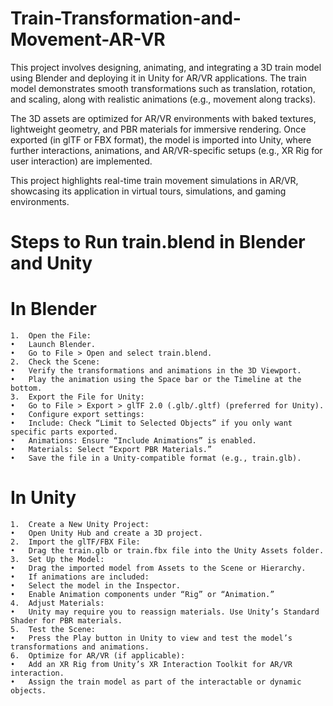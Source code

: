 # Train-Transformation-and-Movement-AR-VR
This project involves designing, animating, and integrating a 3D train model using Blender and deploying it in Unity for AR/VR applications. The train model demonstrates smooth transformations such as translation, rotation, and scaling, along with realistic animations (e.g., movement along tracks).

The 3D assets are optimized for AR/VR environments with baked textures, lightweight geometry, and PBR materials for immersive rendering. Once exported (in glTF or FBX format), the model is imported into Unity, where further interactions, animations, and AR/VR-specific setups (e.g., XR Rig for user interaction) are implemented.

This project highlights real-time train movement simulations in AR/VR, showcasing its application in virtual tours, simulations, and gaming environments.


# Steps to Run train.blend in Blender and Unity

# In Blender
	1.	Open the File:
	•	Launch Blender.
	•	Go to File > Open and select train.blend.
	2.	Check the Scene:
	•	Verify the transformations and animations in the 3D Viewport.
	•	Play the animation using the Space bar or the Timeline at the bottom.
	3.	Export the File for Unity:
	•	Go to File > Export > glTF 2.0 (.glb/.gltf) (preferred for Unity).
	•	Configure export settings:
	•	Include: Check “Limit to Selected Objects” if you only want specific parts exported.
	•	Animations: Ensure “Include Animations” is enabled.
	•	Materials: Select “Export PBR Materials.”
	•	Save the file in a Unity-compatible format (e.g., train.glb).

# In Unity
	1.	Create a New Unity Project:
	•	Open Unity Hub and create a 3D project.
	2.	Import the glTF/FBX File:
	•	Drag the train.glb or train.fbx file into the Unity Assets folder.
	3.	Set Up the Model:
	•	Drag the imported model from Assets to the Scene or Hierarchy.
	•	If animations are included:
	•	Select the model in the Inspector.
	•	Enable Animation components under “Rig” or “Animation.”
	4.	Adjust Materials:
	•	Unity may require you to reassign materials. Use Unity’s Standard Shader for PBR materials.
	5.	Test the Scene:
	•	Press the Play button in Unity to view and test the model’s transformations and animations.
	6.	Optimize for AR/VR (if applicable):
	•	Add an XR Rig from Unity’s XR Interaction Toolkit for AR/VR interaction.
	•	Assign the train model as part of the interactable or dynamic objects.
